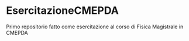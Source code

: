 # EsercitazioneCMEPDA
Primo repositorio fatto come esercitazione al corso di Fisica Magistrale in CMEPDA
